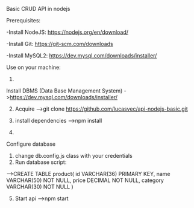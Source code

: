 Basic CRUD API in nodejs

Prerequisites:

-Install NodeJS: https://nodejs.org/en/download/

-Install Git: https://git-scm.com/downloads

-Install MySQL2: https://dev.mysql.com/downloads/installer/


Use on your machine:

1.
Install DBMS (Data Base Management System)
->https://dev.mysql.com/downloads/installer/


2. Acquire
-->git clone https://github.com/lucasvec/api-nodejs-basic.git


3. install dependencies
-->npm install


4.
Configure database
  1. change db.config.js class with your credentials
  2. Run database script:
   
   -->CREATE TABLE product(
    id VARCHAR(36) PRIMARY KEY,
    name VARCHAR(50) NOT NULL,
    price DECIMAL NOT NULL,
    category VARCHAR(30) NOT NULL
    )


5. Start api
-->npm start
